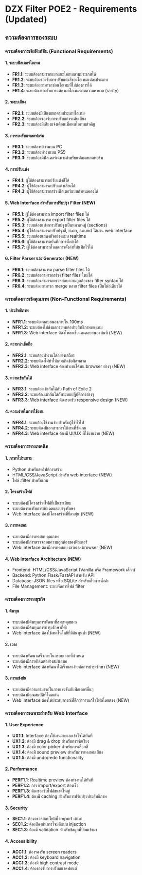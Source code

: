 # DZX Filter POE2 - Requirements (Updated)

## ความต้องการของระบบ

### ความต้องการเชิงฟังก์ชัน (Functional Requirements)

#### 1. ระบบฟิลเตอร์ไอเทม
- **FR1.1**: ระบบต้องสามารถแยกแยะไอเทมตามประเภทได้
- **FR1.2**: ระบบต้องรองรับการปรับแต่งสีของไอเทมแต่ละประเภท
- **FR1.3**: ระบบต้องสามารถซ่อนไอเทมที่ไม่ต้องการได้
- **FR1.4**: ระบบต้องรองรับการแสดงผลไอเทมตามความหายาก (rarity)

#### 2. ระบบเสียง
- **FR2.1**: ระบบต้องมีเสียงแยกตามประเภทไอเทม
- **FR2.2**: ระบบต้องรองรับการปรับแต่งระดับเสียง
- **FR2.3**: ระบบต้องมีเสียงแจ้งเตือนเมื่อพบไอเทมสำคัญ

#### 3. การรองรับแพลตฟอร์ม
- **FR3.1**: ระบบต้องทำงานบน PC
- **FR3.2**: ระบบต้องทำงานบน PS5
- **FR3.3**: ระบบต้องมีฟิลเตอร์เฉพาะสำหรับแต่ละแพลตฟอร์ม

#### 4. การปรับแต่ง
- **FR4.1**: ผู้ใช้ต้องสามารถปรับแต่งสีได้
- **FR4.2**: ผู้ใช้ต้องสามารถปรับแต่งเสียงได้
- **FR4.3**: ผู้ใช้ต้องสามารถสร้างฟิลเตอร์แบบกำหนดเองได้

#### 5. Web Interface สำหรับการปรับปรุง Filter (NEW)
- **FR5.1**: ผู้ใช้ต้องสามารถ import filter files ได้
- **FR5.2**: ผู้ใช้ต้องสามารถ export filter files ได้
- **FR5.3**: ระบบต้องแบ่งการปรับปรุงเป็นหมวดหมู่ (sections)
- **FR5.4**: ผู้ใช้ต้องสามารถปรับปรุงสี, icon, sound ได้ผ่าน web interface
- **FR5.5**: ระบบต้องแสดงตัวอย่างแบบ realtime
- **FR5.6**: ผู้ใช้ต้องสามารถบันทึกการตั้งค่าได้
- **FR5.7**: ผู้ใช้ต้องสามารถโหลดการตั้งค่าที่บันทึกไว้ได้

#### 6. Filter Parser และ Generator (NEW)
- **FR6.1**: ระบบต้องสามารถ parse filter files ได้
- **FR6.2**: ระบบต้องสามารถสร้าง filter files ใหม่ได้
- **FR6.3**: ระบบต้องสามารถตรวจสอบความถูกต้องของ filter syntax ได้
- **FR6.4**: ระบบต้องสามารถ merge หลาย filter files เป็นไฟล์เดียวได้

### ความต้องการเชิงคุณภาพ (Non-Functional Requirements)

#### 1. ประสิทธิภาพ
- **NFR1.1**: ระบบต้องตอบสนองภายใน 100ms
- **NFR1.2**: ระบบต้องไม่ส่งผลกระทบต่อประสิทธิภาพของเกม
- **NFR1.3**: Web interface ต้องโหลดเร็วและตอบสนองทันที (NEW)

#### 2. ความน่าเชื่อถือ
- **NFR2.1**: ระบบต้องทำงานได้อย่างเสถียร
- **NFR2.2**: ระบบต้องไม่ทำให้เกมเกิดข้อผิดพลาด
- **NFR2.3**: Web interface ต้องทำงานได้บน browser ต่างๆ (NEW)

#### 3. ความเข้ากันได้
- **NFR3.1**: ระบบต้องเข้ากันได้กับ Path of Exile 2
- **NFR3.2**: ระบบต้องเข้ากันได้กับระบบปฏิบัติการต่างๆ
- **NFR3.3**: Web interface ต้องรองรับ responsive design (NEW)

#### 4. ความง่ายในการใช้งาน
- **NFR4.1**: ระบบต้องใช้งานง่ายสำหรับผู้ใช้ทั่วไป
- **NFR4.2**: ระบบต้องมีเอกสารการใช้งานที่ชัดเจน
- **NFR4.3**: Web interface ต้องมี UI/UX ที่ใช้งานง่าย (NEW)

### ความต้องการทางเทคนิค

#### 1. ภาษาโปรแกรม
- Python สำหรับสคริปต์การสร้าง
- HTML/CSS/JavaScript สำหรับ web interface (NEW)
- ไฟล์ .filter สำหรับเกม

#### 2. โครงสร้างไฟล์
- ระบบต้องมีโครงสร้างไฟล์ที่เป็นระเบียบ
- ระบบต้องรองรับการอัปเดตและบำรุงรักษา
- Web interface ต้องมีโครงสร้างที่ยืดหยุ่น (NEW)

#### 3. การทดสอบ
- ระบบต้องมีการทดสอบคุณภาพ
- ระบบต้องมีการตรวจสอบความถูกต้องของฟิลเตอร์
- Web interface ต้องมีการทดสอบ cross-browser (NEW)

#### 4. Web Interface Architecture (NEW)
- Frontend: HTML/CSS/JavaScript (Vanilla หรือ Framework เล็กๆ)
- Backend: Python Flask/FastAPI สำหรับ API
- Database: JSON files หรือ SQLite สำหรับเก็บการตั้งค่า
- File Management: ระบบจัดการไฟล์ filter

### ความต้องการทางธุรกิจ

#### 1. ต้นทุน
- ระบบต้องมีต้นทุนการพัฒนาที่สมเหตุสมผล
- ระบบต้องมีต้นทุนการบำรุงรักษาที่ต่ำ
- Web interface ต้องใช้เทคโนโลยีที่มีต้นทุนต่ำ (NEW)

#### 2. เวลา
- ระบบต้องพัฒนาเสร็จภายในกรอบเวลาที่กำหนด
- ระบบต้องมีการอัปเดตอย่างสม่ำเสมอ
- Web interface ต้องพัฒนาได้เร็วและง่ายต่อการบำรุงรักษา (NEW)

#### 3. การแข่งขัน
- ระบบต้องมีความสามารถในการแข่งขันกับฟิลเตอร์อื่นๆ
- ระบบต้องมีคุณสมบัติที่โดดเด่น
- Web interface ต้องให้ประสบการณ์ที่ดีกว่าการแก้ไขไฟล์โดยตรง (NEW)

### ความต้องการเฉพาะสำหรับ Web Interface

#### 1. User Experience
- **UX1.1**: Interface ต้องใช้งานง่ายและเข้าใจได้ทันที
- **UX1.2**: ต้องมี drag & drop สำหรับการจัดเรียง
- **UX1.3**: ต้องมี color picker สำหรับการเลือกสี
- **UX1.4**: ต้องมี sound preview สำหรับการทดสอบเสียง
- **UX1.5**: ต้องมี undo/redo functionality

#### 2. Performance
- **PERF1.1**: Realtime preview ต้องทำงานได้ทันที
- **PERF1.2**: การ import/export ต้องเร็ว
- **PERF1.3**: ต้องรองรับไฟล์ขนาดใหญ่
- **PERF1.4**: ต้องมี caching สำหรับการปรับปรุงประสิทธิภาพ

#### 3. Security
- **SEC1.1**: ต้องตรวจสอบไฟล์ที่ import เข้ามา
- **SEC1.2**: ต้องป้องกันการโจมตีแบบ injection
- **SEC1.3**: ต้องมี validation สำหรับข้อมูลที่ป้อนเข้ามา

#### 4. Accessibility
- **ACC1.1**: ต้องรองรับ screen readers
- **ACC1.2**: ต้องมี keyboard navigation
- **ACC1.3**: ต้องมี high contrast mode
- **ACC1.4**: ต้องรองรับการปรับขนาดฟอนต์